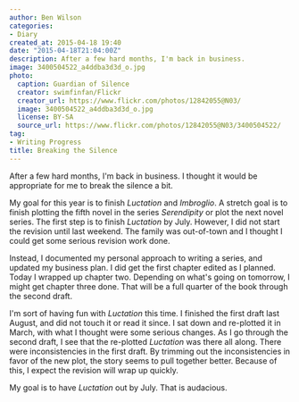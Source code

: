 ```yaml
---
author: Ben Wilson
categories:
- Diary
created_at: 2015-04-18 19:40
date: "2015-04-18T21:04:00Z"
description: After a few hard months, I'm back in business.
image: 3400504522_a4ddba3d3d_o.jpg
photo:
  caption: Guardian of Silence
  creator: swimfinfan/Flickr
  creator_url: https://www.flickr.com/photos/12842055@N03/
  image: 3400504522_a4ddba3d3d_o.jpg
  license: BY-SA
  source_url: https://www.flickr.com/photos/12842055@N03/3400504522/
tag:
- Writing Progress
title: Breaking the Silence
---
```


After a few hard months, I'm back in business. I thought it would be appropriate for me to break the silence a bit.

<!--more-->

My goal for this year is to finish *Luctation* and *Imbroglio*. A stretch goal is to finish plotting the fifth novel in the series *Serendipity* or plot the next novel series. The first step is to finish *Luctation* by July. However, I did not start the revision until last weekend. The family was out-of-town and I thought I could get some serious revision work done.

Instead, I documented my personal approach to writing a series, and updated my business plan. I did get the first chapter edited as I planned. Today I wrapped up chapter two. Depending on what's going on tomorrow, I might get chapter three done. That will be a full quarter of the book through the second draft.

I'm sort of having fun with *Luctation* this time. I finished the first draft last August, and did not touch it or read it since. I sat down and re-plotted it in March, with what I thought were some serious changes. As I go through the second draft, I see that the re-plotted *Luctation* was there all along. There were inconsistencies in the first draft. By trimming out the inconsistencies in favor of the new plot, the story seems to pull together better. Because of this, I expect the revision will wrap up quickly.

My goal is to have *Luctation* out by July. That is audacious.
